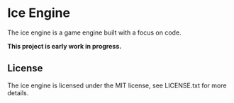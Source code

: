 
# Ice Engine

The ice engine is a game engine built with a focus on code. 

**This project is early work in progress.**

## License 

The ice engine is licensed under the MIT license, see LICENSE.txt
for more details.
